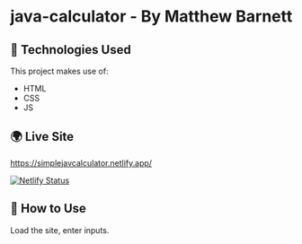 # java-calculator - By Matthew Barnett  

## 🔧 Technologies Used  
This project makes use of:  
- HTML
- CSS  
- JS

## 🌍 Live Site  
https://simplejavcalculator.netlify.app/

[![Netlify Status](https://api.netlify.com/api/v1/badges/9ea87026-96cc-41aa-8f07-0516923d7585/deploy-status)](https://app.netlify.com/sites/simplejavcalculator/deploys)

## 🚀 How to Use  
Load the site, enter inputs.
